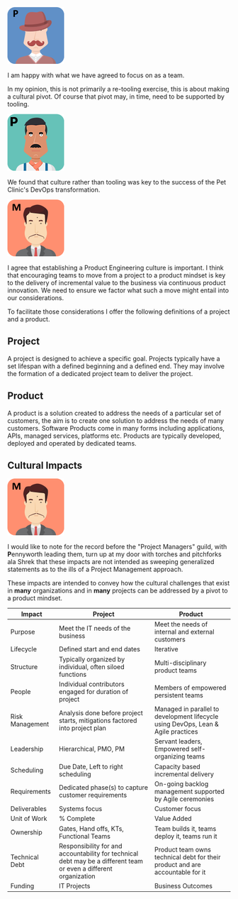 ![](../../assets/online-pe-dojo/pe-introduction/pennyworth.png)

I am happy with what we have agreed to focus on as a team.

In my opinion, this is not primarily a re-tooling exercise, this is about making a cultural pivot. Of course that pivot may, in time, need to be supported by tooling.

![](../../assets/online-pe-dojo/pe-introduction/paulo.png)

We found that culture rather than tooling was key to the success of the Pet Clinic's DevOps transformation.

![](../../assets/online-pe-dojo/pe-introduction/miyagi.png)

I agree that establishing a Product Engineering culture is important. I think that encouraging teams to move from a project to a product mindset is key to the delivery of incremental value to the business via continuous product innovation. We need to ensure we factor what such a move might entail into our considerations.

To facilitate those considerations I offer the following definitions of a project and a product.

## Project

A project is designed to achieve a specific goal. Projects typically have a set lifespan with a defined beginning and a defined end. They may involve the formation of a dedicated project team to deliver the project.

## Product

A product is a solution created to address the needs of a particular set of customers, the aim is to create one solution to address the needs of many customers. Software Products come in many forms including applications, APIs, managed services, platforms etc. Products are typically developed, deployed and operated by dedicated teams.

## Cultural Impacts

![](../../assets/online-pe-dojo/pe-introduction/miyagi.png)

I would like to note for the record before the "Project Managers" guild, with **P**ennyworth leading them, turn up at my door with torches and pitchforks ala Shrek that these impacts are not intended as sweeping generalized statements as to the ills of a Project Management approach.

These impacts are intended to convey how the cultural challenges that exist in **many** organizations and in **many** projects can be addressed by a pivot to a product mindset.

| **Impact**      | **Project**                                                                                    | **Product**                                                                       |
|-----------------|------------------------------------------------------------------------------------------------|-----------------------------------------------------------------------------------|
| Purpose         | Meet the IT needs of the business                                                              | Meet the needs of internal and external customers                                 |
| Lifecycle       | Defined start and end dates                                                                    | Iterative                                                                         |
| Structure       | Typically organized by individual, often siloed functions                                                       | Multi-disciplinary product teams                                                  |
| People          | Individual contributors engaged for duration of project                                        | Members of empowered persistent teams                                             |
| Risk Management | Analysis done before project starts, mitigations factored into project plan                    | Managed in parallel to development lifecycle using DevOps, Lean & Agile practices |
| Leadership      | Hierarchical, PMO, PM                                                                          | Servant leaders, Empowered self-organizing teams                                  |
| Scheduling      | Due Date, Left to right scheduling                                                             | Capacity based incremental delivery                                               |
| Requirements    | Dedicated phase(s) to capture customer requirements                                            | On-going backlog management supported by Agile ceremonies                         |
| Deliverables    | Systems focus                                                                                  | Customer focus                                                                    |
| Unit of Work    | % Complete                                                                                     | Value Added                                                                       |
| Ownership       | Gates, Hand offs, KTs, Functional Teams                                                        | Team builds it, teams deploy it, teams run it                                           |
| Technical Debt  | Responsibility for and accountability for technical debt may be a different team or even a different organization | Product team owns technical debt for their product and are accountable for it                               |
| Funding         | IT Projects                                                                                    | Business Outcomes                                                                 |
